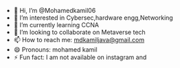- 👋 Hi, I’m @Mohamedkamil06
- 👀 I’m interested in Cybersec,hardware engg,Networking
- 🌱 I’m currently learning CCNA
- 💞️ I’m looking to collaborate on Metaverse tech
- 📫 How to reach me: mdkamiljava@gmail.com
- 😄 Pronouns: mohamed kamil
- ⚡ Fun fact: I am not available on instagram and 

<!---
Mohamedkamil06/Mohamedkamil06 is a ✨ special ✨ repository because its `README.md` (this file) appears on your GitHub profile.
You can click the Preview link to take a look at your changes.
--->
